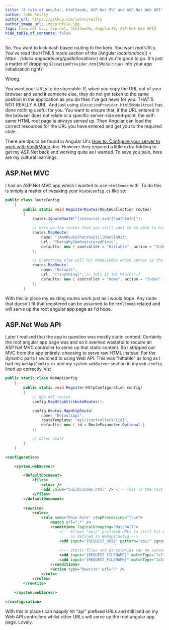 ```yaml
---
title: "A tale of Angular, html5mode, ASP.Net MVC and ASP.Net Web API"
author: John Reilly
author_url: https://github.com/johnnyreilly
author_image_url: img/profile.jpg
tags: [asp.net mvc, asp.net, html5mode, AngularJS, ASP.Net Web API]
hide_table_of_contents: false
---
```

So. You want to kick hash based routing to the kerb. You want *real* URLs. You've read the HTML5 mode section of the [Angular $location docs](<https://docs.angularjs.org/guide/$location>) and you're good to go. It's just a matter of dropping `$locationProvider.html5Mode(true)` into your app initialisation right?

 Wrong.

You want your URLs to be shareable. If, when you copy the URL out of your browser and send it someone else, they do not get taken to the same position in the application as you do then I've got news for you: THAT'S NOT REALLY A URL. And just using `$locationProvider.html5Mode(true)` has done nothing useful for you. You want to ensure that, if the URL entered in the browser does not relate to a specific server-side end-point, the self-same HTML root page is *always* served up. Then Angular can load the correct resources for the URL you have entered and get you to the required state.

There are tips to be found in Angular UI's [How to: Configure your server to work with html5Mode](<https://github.com/angular-ui/ui-router/wiki/Frequently-Asked-Questions#how-to-configure-your-server-to-work-with-html5mode>) doc. However they required a little extra fiddling to get my ASP.Net back end working quite as I wanted. To save you pain, here are my cultural learnings.

## ASP.Net MVC

I had an ASP.Net MVC app which I wanted to use `html5mode` with. To do this is simply a matter of tweaking your `RouteConfig.cs` like so:

```cs
public class RouteConfig
    {
        public static void RegisterRoutes(RouteCollection routes)
        {
            routes.IgnoreRoute("{resource}.axd/{*pathInfo}");

            // Here go the routes that you still want to be able to hit
            routes.MapRoute(
                name: "IAmARouteThatYouStillWantToHit",
                url: "ThatsWhyIAmRegisteredFirst",
                defaults: new { controller = "Hittable", action = "Index" }
            );

            // Everything else will hit Home/Index which serves up the root angular app page
            routes.MapRoute(
                name: "Default",
                url: "{*anything}", // THIS IS THE MAGIC!!!!
                defaults: new { controller = "Home", action = "Index" }
            );
        }
```

With this in place my existing routes work just as I would hope. Any route that doesn't fit that registered can be assumed to be `html5mode` related and will serve up the root angular app page as I'd hope.

## ASP.Net Web API

Later I realised that the app in question was mostly static content. Certainly the root angular app page was and so it seemed wasteful to require an ASP.Net MVC controller to serve up that static content. So I stripped out MVC from the app entirely, choosing to serve raw HTML instead. For the dynamic parts I switched to using Web API. This was "hittable" as long as I had my `WebApiConfig.cs` and my `system.webServer` section in my `web.config` lined up correctly, viz:

```cs
public static class WebApiConfig
    {
        public static void Register(HttpConfiguration config)
        {
            // Web API routes
            config.MapHttpAttributeRoutes();

            config.Routes.MapHttpRoute(
                name: "DefaultApi",
                routeTemplate: "api/{controller}/{id}",
                defaults: new { id = RouteParameter.Optional }
            );

            // other stuff
        }
    }
```

```xml
<configuration>

    <system.webServer>

        <defaultDocument>
            <files>
                <clear />
                <add value="build/index.html" /> <!-- This is the root document for the Angular app -->
            </files>
        </defaultDocument>
        
        <rewrite>
            <rules>
                <rule name="Main Rule" stopProcessing="true">
                    <match url=".*" />
                    <conditions logicalGrouping="MatchAll">
                        <!-- Allows "api/" prefixed URLs to still hit Web API controllers 
                             as defined in WebApiConfig -->
                        <add input="{REQUEST_URI}" pattern="api/" ignoreCase="true" negate="true" />
                        
                        <!-- Static files and directories can be served so partials etc can be loaded -->
                        <add input="{REQUEST_FILENAME}" matchType="IsFile" negate="true" />
                        <add input="{REQUEST_FILENAME}" matchType="IsDirectory" negate="true" />
                    </conditions>
                    <action type="Rewrite" url="/" />
                </rule>
            </rules>
        </rewrite>
        
    </system.webServer>

</configuration>
```

With this in place I can happily hit "api" prefixed URLs and still land on my Web API controllers whilst other URLs will serve up the root angular app page. Lovely.


